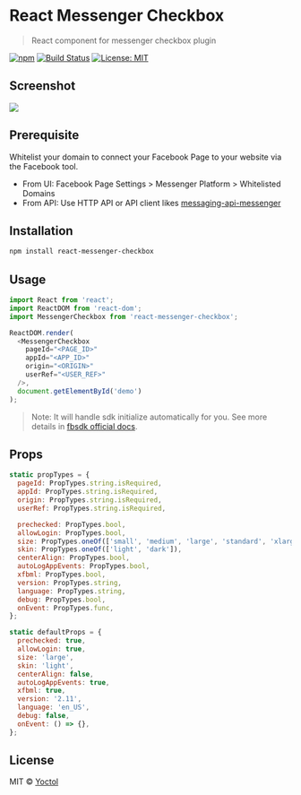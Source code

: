# React Messenger Checkbox

> React component for messenger checkbox plugin

[![npm](https://img.shields.io/npm/v/react-messenger-checkbox.svg?style=flat-square)](https://www.npmjs.com/package/react-messenger-checkbox)
[![Build Status](https://travis-ci.org/Yoctol/react-messenger-checkbox.svg?branch=master)](https://travis-ci.org/Yoctol/react-messenger-checkbox)
[![License: MIT](https://img.shields.io/badge/License-MIT-blue.svg)](https://opensource.org/licenses/MIT)

## Screenshot

![](https://user-images.githubusercontent.com/3382565/37448447-59db4a8a-2861-11e8-8be2-9f57d24e32f0.png)

## Prerequisite

Whitelist your domain to connect your Facebook Page to your website via the
Facebook tool.

* From UI: Facebook Page Settings > Messenger Platform > Whitelisted Domains
* From API: Use HTTP API or API client likes
  [messaging-api-messenger](https://github.com/Yoctol/messaging-apis/tree/master/packages/messaging-api-messenger#setwhitelisteddomainsdomains)

## Installation

```sh
npm install react-messenger-checkbox
```

## Usage

```js
import React from 'react';
import ReactDOM from 'react-dom';
import MessengerCheckbox from 'react-messenger-checkbox';

ReactDOM.render(
  <MessengerCheckbox
    pageId="<PAGE_ID>"
    appId="<APP_ID>"
    origin="<ORIGIN>"
    userRef="<USER_REF>"
  />,
  document.getElementById('demo')
);
```

> Note: It will handle sdk initialize automatically for you. See more details in
> [fbsdk official docs](https://developers.facebook.com/docs/javascript/quickstart/).

## Props

```js
static propTypes = {
  pageId: PropTypes.string.isRequired,
  appId: PropTypes.string.isRequired,
  origin: PropTypes.string.isRequired,
  userRef: PropTypes.string.isRequired,

  prechecked: PropTypes.bool,
  allowLogin: PropTypes.bool,
  size: PropTypes.oneOf(['small', 'medium', 'large', 'standard', 'xlarge']),
  skin: PropTypes.oneOf(['light', 'dark']),
  centerAlign: PropTypes.bool,
  autoLogAppEvents: PropTypes.bool,
  xfbml: PropTypes.bool,
  version: PropTypes.string,
  language: PropTypes.string,
  debug: PropTypes.bool,
  onEvent: PropTypes.func,
};

static defaultProps = {
  prechecked: true,
  allowLogin: true,
  size: 'large',
  skin: 'light',
  centerAlign: false,
  autoLogAppEvents: true,
  xfbml: true,
  version: '2.11',
  language: 'en_US',
  debug: false,
  onEvent: () => {},
};
```

## License

MIT © [Yoctol](https://github.com/Yoctol/react-messenger-checkbox)
